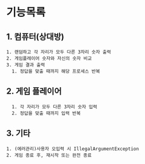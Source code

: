 # 기능목록

## 1. 컴퓨터(상대방)
    1. 랜덤하고 각 자리가 모두 다른 3자리 숫자 출력
    2. 게임플레이어 숫자와 자신의 숫자 비교
    3. 게임 결과 출력
      1. 정답을 맞출 때까지 해당 프로세스 반복 

## 2. 게임 플레이어
      1. 각 자리가 모두 다른 3자리 숫자 입력
      2. 정답을 맞출 때까지 입력 반복

## 3. 기타
    1. (에러관리)사용자 오입력 시 IllegalArgumentException
    2. 게임 종료 후, 재시작 또는 완전 종료